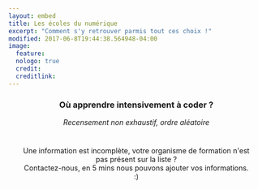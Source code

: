 ```yaml
---
layout: embed
title: Les écoles du numérique
excerpt: "Comment s'y retrouver parmis tout ces choix !"
modified: 2017-06-8T19:44:38.564948-04:00
image:
  feature: 
  nologo: true
  credit:
  creditlink:
---
```


<h3 style="text-align: center">Où apprendre intensivement à coder ?</h3>
<p style="text-align: center"><i> Recensement non exhaustif, ordre aléatoire </i></p>


<div id="schools_container"></div> 



<p style="text-align: center; padding: 5%;">
Une information est incomplète, votre organisme de formation n'est pas présent sur la liste ? <br> Contactez-nous, en 5 mins nous pouvons ajouter vos informations. :)
</p>
